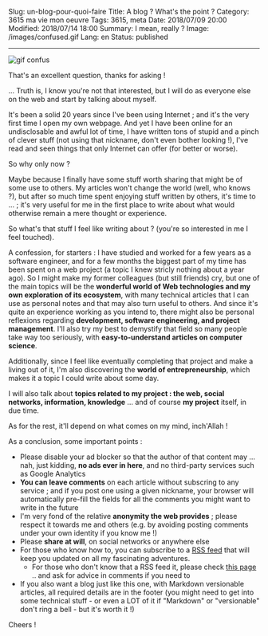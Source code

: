 Slug: un-blog-pour-quoi-faire
Title: A blog ? What's the point ?
Category: 3615 ma vie mon oeuvre
Tags: 3615, meta
Date: 2018/07/09 20:00
Modified: 2018/07/14 18:00
Summary: I mean, really ?
Image: /images/confused.gif
Lang: en
Status: published

___


![gif confus][confused]

That's an excellent question, thanks for asking !

... Truth is, I know you're not that interested, but I will do as everyone else
on the web and start by talking about myself.

It's been a solid 20 years since I've been using Internet ; and it's the very
first time I open my own webpage. And yet I have been online for an
undisclosable and awful lot of time, I have written tons of stupid and a pinch
of clever stuff (not using that nickname, don't even bother looking !), I've
read and seen things that only Internet can offer (for better or worse).

So why only now ?

Maybe because I finally have some stuff worth sharing that might be of some use
to others. My articles won't change the world (well, who knows ?), but after
so much time spent enjoying stuff written by others, it's time to ... ; it's
very useful for me in the first place to write about what would otherwise remain a
mere thought or experience.

So what's that stuff I feel like writing about ? (you're so interested in me I
feel touched).

A confession, for starters : I have studied and worked for a few years as a
software engineer, and for a few months the biggest part of my time has been
spent on a web project (a topic I knew stricly nothing about a year ago). So I
might make my former colleagues (but still friends) cry, but one of the main
topics will be the **wonderful world of Web technologies and my own exploration of
its ecosystem**, with many technical articles that I can use as personal notes
and that may also turn useful to others. And since it's quite an experience
working as you intend to, there might also be personal reflexions regarding
**development, software engineering, and project management**. I'll also try my
best to demystify that field so many people take way too seriously, with
**easy-to-understand articles on computer science**.

Additionally, since I feel like eventually completing that project and make a
living out of it, I'm also discovering the **world of entrepreneurship**, which
makes it a topic I could write about some day.

I will also talk about **topics related to my project : the web, social networks,
information, knowledge** ... and of course **my project** itself, in due time.

As for the rest, it'll depend on what comes on my mind, inch'Allah !

As a conclusion, some important points :

* Please disable your ad blocker so that the author of that content may ... nah,
just kidding, **no ads ever in here**, and no third-party services such as
Google Analytics
* **You can leave comments** on each article without subscring to any service ;
and if you post one using a given nickname, your browser will automatically
pre-fill the fields for all the comments you might want to write in the future
* I'm very fond of the relative **anonymity the web provides** ; please respect
it towards me and others (e.g. by avoiding posting comments under your own
identity if you know me !)
* Please **share at will**, on social networks or anywhere else
* For those who know how to, you can subscribe to a [RSS feed][feed] that will keep
you updated on all my fascinating adventures.
    - For those who don't know that a RSS feed it, please check
    [this page][flux-rss] .. and ask for advice in comments if you need to
* If you also want a blog just like this one, with Markdown versionable articles,
all required details are in the footer (you might need to get into some
technical stuff - or even a LOT of it if "Markdown" or "versionable" don't
ring a bell - but it's worth it !)

Cheers !

[confused]: {filename}/images/confused.gif
[feed]: /feeds/all.atom.xml
[flux-rss]: {filename}/pages/rss-feeds-en.md
[flux-rss-pour-les-nuls]: https://www.youtube.com/watch?v=smdlRrXasjg
